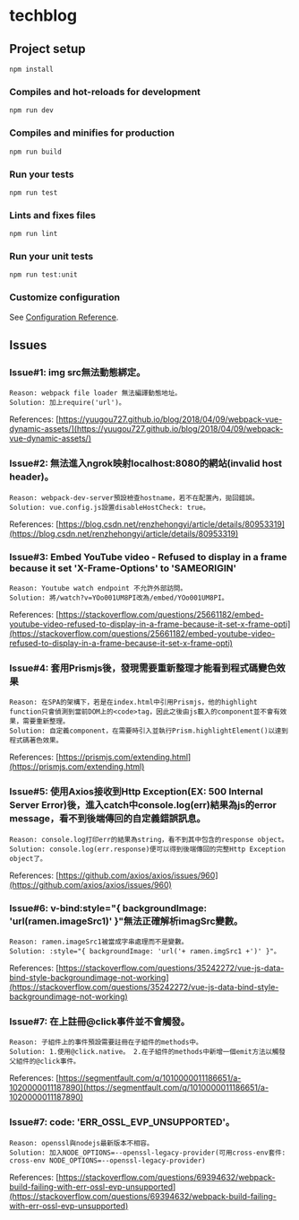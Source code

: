 # techblog

## Project setup
```
npm install
```

### Compiles and hot-reloads for development
```
npm run dev
```

### Compiles and minifies for production
```
npm run build
```

### Run your tests
```
npm run test
```

### Lints and fixes files
```
npm run lint
```

### Run your unit tests
```
npm run test:unit
```

### Customize configuration
See [Configuration Reference](https://cli.vuejs.org/config/).

## Issues
### Issue#1: img src無法動態綁定。
```
Reason: webpack file loader 無法編譯動態地址。
Solution: 加上require('url')。
```
References: [https://yuugou727.github.io/blog/2018/04/09/webpack-vue-dynamic-assets/](https://yuugou727.github.io/blog/2018/04/09/webpack-vue-dynamic-assets/)

### Issue#2: 無法進入ngrok映射localhost:8080的網站(invalid host header)。
```
Reason: webpack-dev-server預設檢查hostname，若不在配置內，拋回錯誤。
Solution: vue.config.js設置disableHostCheck: true。
```
References: [https://blog.csdn.net/renzhehongyi/article/details/80953319](https://blog.csdn.net/renzhehongyi/article/details/80953319)

### Issue#3: Embed YouTube video - Refused to display in a frame because it set 'X-Frame-Options' to 'SAMEORIGIN'
```
Reason: Youtube watch endpoint 不允許外部訪問。
Solution: 將/watch?v=YOo001UM8PI改為/embed/YOo001UM8PI。
```
References: [https://stackoverflow.com/questions/25661182/embed-youtube-video-refused-to-display-in-a-frame-because-it-set-x-frame-opti](https://stackoverflow.com/questions/25661182/embed-youtube-video-refused-to-display-in-a-frame-because-it-set-x-frame-opti)

### Issue#4: 套用Prismjs後，發現需要重新整理才能看到程式碼變色效果
```
Reason: 在SPA的架構下，若是在index.html中引用Prismjs，他的highlight function只會偵測到當前DOM上的<code>tag，因此之後由js載入的component並不會有效果，需要重新整理。
Solution: 自定義component，在需要時引入並執行Prism.highlightElement()以達到程式碼著色效果。
```
References: [https://prismjs.com/extending.html](https://prismjs.com/extending.html)

### Issue#5: 使用Axios接收到Http Exception(EX: 500 Internal Server Error)後，進入catch中console.log(err)結果為js的error message，看不到後端傳回的自定義錯誤訊息。
```
Reason: console.log打印err的結果為string，看不到其中包含的response object。
Solution: console.log(err.response)便可以得到後端傳回的完整Http Exception object了。
```
References: [https://github.com/axios/axios/issues/960](https://github.com/axios/axios/issues/960)

### Issue#6: v-bind:style="{ backgroundImage: 'url(ramen.imageSrc1)' }"無法正確解析imagSrc變數。
```
Reason: ramen.imageSrc1被當成字串處理而不是變數。
Solution: :style="{ backgroundImage: 'url('+ ramen.imgSrc1 +')' }"。
```
References: [https://stackoverflow.com/questions/35242272/vue-js-data-bind-style-backgroundimage-not-working](https://stackoverflow.com/questions/35242272/vue-js-data-bind-style-backgroundimage-not-working)

### Issue#7: 在<el-col></el-col>上註冊@click事件並不會觸發。
```
Reason: 子組件上的事件預設需要註冊在子組件的methods中。
Solution: 1.使用@click.native。 2.在子組件的methods中新增一個emit方法以觸發父組件的@click事件。
```
References: [https://segmentfault.com/q/1010000011186651/a-1020000011187890](https://segmentfault.com/q/1010000011186651/a-1020000011187890)

### Issue#7: code: 'ERR_OSSL_EVP_UNSUPPORTED'。
```
Reason: openssl與nodejs最新版本不相容。
Solution: 加入NODE_OPTIONS=--openssl-legacy-provider(可用cross-env套件: cross-env NODE_OPTIONS=--openssl-legacy-provider)
```
References: [https://stackoverflow.com/questions/69394632/webpack-build-failing-with-err-ossl-evp-unsupported](https://stackoverflow.com/questions/69394632/webpack-build-failing-with-err-ossl-evp-unsupported)
